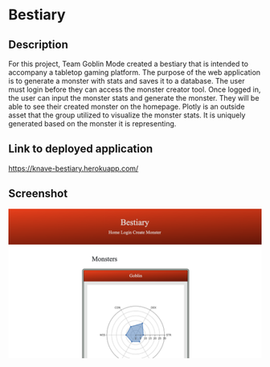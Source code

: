 # Bestiary

## Description

For this project, Team Goblin Mode created a bestiary that is intended to accompany a tabletop gaming platform. The purpose of the web application is to generate a monster with stats and saves it to a database. The user must login before they can access the monster creator tool. Once logged in, the user can input the monster stats and generate the monster. They will be able to see their created monster on the homepage. Plotly is an outside asset that the group utilized to visualize the monster stats. It is uniquely generated based on the monster it is representing.

## Link to deployed application

https://knave-bestiary.herokuapp.com/

## Screenshot

![Bestiary Homepage](./public/images/BestiaryScreenShot.png)

